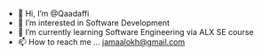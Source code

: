 
- 👋 Hi, I’m @Qaadaffi
- 👀 I’m interested in Software Development
- 🌱 I’m currently learning Software Engineering via ALX SE course
- 📫 How to reach me ... jamaalokh@gmail.com

